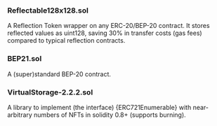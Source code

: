 ### Reflectable128x128.sol 
A Reflection Token wrapper on any ERC-20/BEP-20 contract.
It stores reflected values as uint128, saving 30% in transfer costs (gas fees) compared to typical reflection contracts.

### BEP21.sol
A (super)standard BEP-20 contract.

### VirtualStorage-2.2.2.sol
A library to implement (the interface) {ERC721Enumerable} with near-arbitrary numbers of NFTs in solidity 0.8+ (supports burning).
